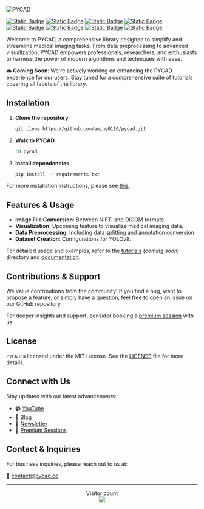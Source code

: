 ![PYCAD](https://capsule-render.vercel.app/api?type=soft&color=ffc800&text=PYCAD%20-%20Redefining%20Medical%20Imaging&fontSize=40&animation=twinkling)

[![Static Badge](https://img.shields.io/badge/PYCAD-Chatbot-%23018c54?logoColor=ffc800&link=https%3A%2F%2Fgithub.com%2Famine0110%2Fpycad%2Ftree%2Fmain%2Fdocs)](https://pycad-chatbot.streamlit.app/)
 [![Static Badge](https://img.shields.io/badge/PYCAD-Blog-%23ffc800?logoColor=ffc800&link=https%3A%2F%2Fpycad.co%2F)](https://pycad.co/) [![Static Badge](https://img.shields.io/badge/PYCAD-Docs-blue?logoColor=ffc800&link=https%3A%2F%2Fgithub.com%2Famine0110%2Fpycad%2Ftree%2Fmain%2Fdocs)](https://github.com/amine0110/pycad/tree/main/docs) [![Static Badge](https://img.shields.io/badge/PYCAD-Tutorials-green?logoColor=ffc800&link=https%3A%2F%2Fgithub.com%2Famine0110%2Fpycad%2Ftree%2Fmain%2Fdocs)](https://github.com/amine0110/pycad/tree/main/tutorials) [![Static Badge](https://img.shields.io/badge/PYCAD-YouTube-%23e80202?logoColor=ffc800&link=https%3A%2F%2Fgithub.com%2Famine0110%2Fpycad%2Ftree%2Fmain%2Fdocs)](https://www.youtube.com/channel/UCdYyILlPlehK4fKS5DiuMXQ) [![Static Badge](https://img.shields.io/badge/PYCAD-Courses-%23d600e6?logoColor=ffc800&link=https%3A%2F%2Fgithub.com%2Famine0110%2Fpycad%2Ftree%2Fmain%2Fdocs)](https://pycad.co/courses/) [![Static Badge](https://img.shields.io/badge/PYCAD-Services-%23000000?logoColor=ffc800&link=https%3A%2F%2Fgithub.com%2Famine0110%2Fpycad%2Ftree%2Fmain%2Fdocs)](https://pycad.co/services/) [![Static Badge](https://img.shields.io/badge/PYCAD-Portfolio-%23eb5d10?logoColor=ffc800&link=https%3A%2F%2Fgithub.com%2Famine0110%2Fpycad%2Ftree%2Fmain%2Fdocs)](https://pycad.co/portfolio/)


Welcome to PYCAD, a comprehensive library designed to simplify and streamline medical imaging tasks. From data preprocessing to advanced visualization, PYCAD empowers professionals, researchers, and enthusiasts to harness the power of modern algorithms and techniques with ease.

**🔜 Coming Soon**: We're actively working on enhancing the PYCAD experience for our users. Stay tuned for a comprehensive suite of tutorials covering all facets of the library.


## Installation

1. **Clone the repository**:
   
   ```bash
   git clone https://github.com/amine0110/pycad.git
   ```
2. **Walk to PYCAD**

   ```bash
   cd pycad
   ```

3. **Install dependencies**

   ```bash
   pip install -r requirements.txt
   ```

For more installation instructions, please see [this](https://github.com/amine0110/pycad/blob/main/docs/getting_started.md).

## Features & Usage

- **Image File Conversion**: Between NIFTI and DICOM formats.
- **Visualization**: Upcoming feature to visualize medical imaging data.
- **Data Preprocessing**: Including data splitting and annotation conversion.
- **Dataset Creation**: Configurations for YOLOv8.

For detailed usage and examples, refer to the [tutorials](./tutorials) (*coming soon*) directory and [documentation](./docs).

## Contributions & Support

We value contributions from the community! If you find a bug, want to propose a feature, or simply have a question, feel free to open an issue on our GitHub repository.

For deeper insights and support, consider booking a [premium session](https://pycad.co/services) with us.

## License

`PYCAD` is licensed under the MIT License. See the [LICENSE](./LICENSE) file for more details.

## Connect with Us
Stay updated with our latest advancements:

- 📹 [YouTube](https://www.youtube.com/c/pycad)
- 📖 [Blog](https://pycad.co/)
- 📧 [Newsletter](https://pycad.co/join-us/)
- 💼 [Premium Sessions](https://pycad.co/services/)

## Contact & Inquiries

For business inquiries, please reach out to us at:

📧 [contact@pycad.co](mailto:contact@pycad.co)


---
<p align="center"> 
  Visitor count<br>
  <img src="https://profile-counter.glitch.me/amine0110%2Fpycad/count.svg" />
</p>
